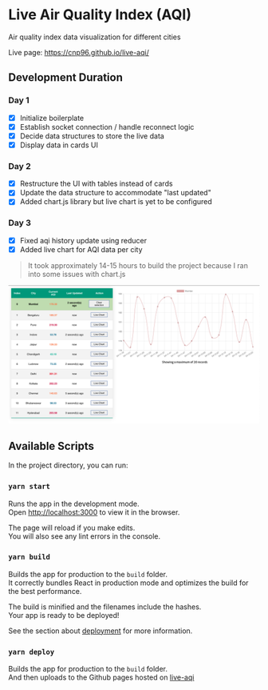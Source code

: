 # Live Air Quality Index (AQI)

Air quality index data visualization for different cities

Live page: https://cnp96.github.io/live-aqi/

## Development Duration
### Day 1
- [x] Initialize boilerplate
- [x] Establish socket connection / handle reconnect logic
- [x] Decide data structures to store the live data
- [x] Display data in cards UI

### Day 2
- [x] Restructure the UI with tables instead of cards
- [x] Update the data structure to accommodate "last updated"
- [x] Added chart.js library but live chart is yet to be configured

### Day 3
- [x] Fixed aqi history update using reducer 
- [x] Added live chart for AQI data per city

> It took approximately 14-15 hours to build the project because I ran into some issues with chart.js

![Screenshot](./.gitassets/live-aqi.png "Screenshot")

## Available Scripts

In the project directory, you can run:

### `yarn start`

Runs the app in the development mode.\
Open [http://localhost:3000](http://localhost:3000) to view it in the browser.

The page will reload if you make edits.\
You will also see any lint errors in the console.

### `yarn build`

Builds the app for production to the `build` folder.\
It correctly bundles React in production mode and optimizes the build for the best performance.

The build is minified and the filenames include the hashes.\
Your app is ready to be deployed!

See the section about [deployment](https://facebook.github.io/create-react-app/docs/deployment) for more information.

### `yarn deploy`

Builds the app for production to the `build` folder.\
And then uploads to the Github pages hosted on [live-aqi](https://cnp96.github.io/live-aqi)